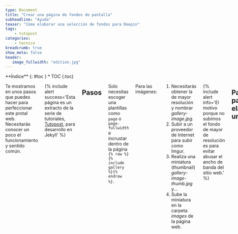 ```yaml
---
type: Document
title: "Crear una página de fondos de pantalla"
subheadline: "Ayuda"
teaser: "Cómo elaborar una selección de fondos para Deepin"
tags:
    - tutopost
categories:
    - tecnico
breadcrumb: true
show_meta: false
header:
   image_fullwidth: "edition.jpg"
---
```

<div class="row">
<div class="medium-4 medium-push-8 columns" markdown="1">
<div class="panel radius" markdown="1">
**Índice**
{: #toc }
*  TOC
{:toc}
</div>
</div><!-- /.medium-4.columns -->

<div class="medium-8 medium-pull-4 columns" markdown="1">

Te mostramos en unos pasos que puedes hacer para perfeccionar este protal web. Necesitarás conocer un poco el funcionamiento y sentido común.

{% include alert success='Esta página es un extracto de la serie de tutoriales, <a href="/tutopost">Tutopost</a>, para desarrollo en Jekyll' %}

## Pasos
Solo necesitas escoger una plantillas como `page` o `page-fullwidth` e incrustar dentro de la página `{% raw %}{% include gallery %}{% endraw %}`.

Para las imágenes:

1. Necesitarás obtener la de mayor resolución y nombrar *gallery-image.jpg*.
2. Subir a un proveedor de Internet para subir como Imgur.
3. Realiza una miniatura (thumbnail) *gallery-image-thumb.jpg* y...
4. Sube la miniatura en la carpeta *images* de la página web.

{% include alert info='El motivo porque no subimos el fondo de mayor de resolución es para evitar abusar el ancho de banda del sitio web.' %}

## Pasos para elaborar un post

Para definir los fondos escribe en el código de la página:

~~~
gallery:
    - image_url: gallery-image.jpg
~~~

Y establece una descripción adicional

~~~
gallery:
    - image_url: gallery-image.jpg
       caption: Starting Page with huge One Logo
~~~

## Lectura adicionales
* ["Git en Atom"]({{ site.url }}/tecnico/gitatom/).
* [Cuerpo del post]({{ site.url }}/tecnico/cuerpopost/).


</div><!-- /.medium-8.columns -->
</div><!-- /.row -->
